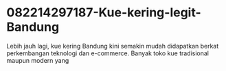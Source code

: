 # 082214297187-Kue-kering-legit-Bandung
Lebih jauh lagi, kue kering Bandung kini semakin mudah didapatkan berkat perkembangan teknologi dan e-commerce. Banyak toko kue tradisional maupun modern yang 
